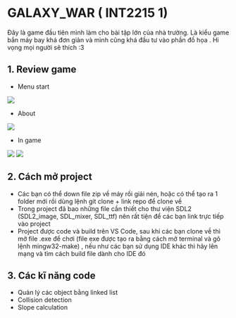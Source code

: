 # GALAXY_WAR ( INT2215 1)
Đây là game đầu tiên mình làm cho bài tập lớn của nhà trường. Là kiểu game bắn máy bay khá đơn giản và mình cũng khá đầu tư vào phần đồ họa . Hi vọng mọi người sẽ thích :3
## 1. Review game
- Menu start
<img src="https://i.imgur.com/Bwhfl9B.jpg">

- About
<img src="https://i.imgur.com/133R51y.jpg">

- In game
<img src="https://i.imgur.com/tlNCkax.jpeg">

<img src = "https://i.imgur.com/ezzby3h.jpg">

## 2. Cách mở project
- Các bạn có thể down file zip về máy rồi giải nén, hoặc có thể tạo ra 1 folder mới rồi dùng lệnh git clone + link repo để clone về
- Trong project đã bao những file cần thiết cho thư viện SDL2 (SDL2_image, SDL_mixer, SDL_ttf) nên rất tiện để các bạn link trực tiếp vào project
- Project được code và build trên VS Code, sau khi các bạn clone về thì mở file .exe để chơi (file exe được tạo ra bằng cách mở terminal và gõ lệnh mingw32-make) , nếu như các bạn sử dụng IDE khác thì hãy lên mạng và tìm cách build file dành cho IDE đó

## 3. Các kĩ năng code 
- Quản lý các object bằng linked list
- Collision detection
- Slope calculation


